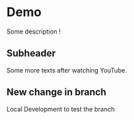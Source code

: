 # Demo

Some description !

## Subheader

Some more texts after watching YouTube.

## New change in branch

Local Development to test the branch